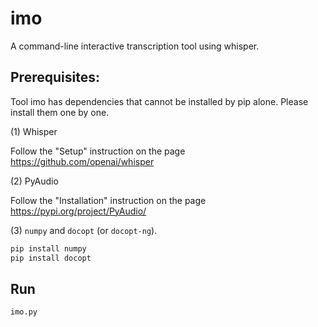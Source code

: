 imo
====

A command-line interactive transcription tool using whisper.

## Prerequisites:

Tool imo has dependencies that cannot be installed by pip alone.
Please install them one by one.

(1) Whisper

Follow the "Setup" instruction on the page https://github.com/openai/whisper

(2) PyAudio

Follow the "Installation" instruction on the page https://pypi.org/project/PyAudio/

(3) `numpy` and `docopt` (or `docopt-ng`).

```sh
pip install numpy
pip install docopt
```

## Run

```sh
imo.py
```
